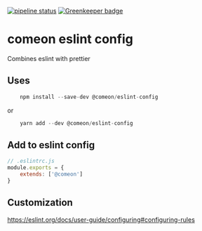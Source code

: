 [![pipeline status](https://gitlab.com/comeon-stockholm/eslint-config/badges/master/pipeline.svg)](https://gitlab.com/comeon-stockholm/eslint-config/commits/master) [![Greenkeeper badge](https://badges.greenkeeper.io/comeon-stockholm/eslint-config.svg)](https://greenkeeper.io/)

# comeon eslint config

Combines eslint with prettier

## Uses

```js
	npm install --save-dev @comeon/eslint-config
```

or 

```js
	yarn add --dev @comeon/eslint-config
```

## Add to eslint config

```js
// .eslintrc.js
module.exports = {
	extends: ['@comeon']
}

```

## Customization 
https://eslint.org/docs/user-guide/configuring#configuring-rules